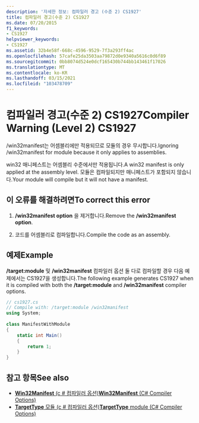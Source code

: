 ```yaml
---
description: '자세한 정보: 컴파일러 경고 (수준 2) CS1927'
title: 컴파일러 경고(수준 2) CS1927
ms.date: 07/20/2015
f1_keywords:
- CS1927
helpviewer_keywords:
- CS1927
ms.assetid: 32b4e58f-668c-4596-9529-7f3a293ff4ac
ms.openlocfilehash: 57cafe25da3503aa79872d0e9340a5616c0d6f89
ms.sourcegitcommit: 0bb8074d524e0dcf165430b744bb143461f17026
ms.translationtype: MT
ms.contentlocale: ko-KR
ms.lasthandoff: 03/15/2021
ms.locfileid: "103478709"
---
```

# <a name="compiler-warning-level-2-cs1927"></a><span data-ttu-id="03401-103">컴파일러 경고(수준 2) CS1927</span><span class="sxs-lookup"><span data-stu-id="03401-103">Compiler Warning (Level 2) CS1927</span></span>

<span data-ttu-id="03401-104">/win32manifest는 어셈블리에만 적용되므로 모듈의 경우 무시합니다.</span><span class="sxs-lookup"><span data-stu-id="03401-104">Ignoring /win32manifest for module because it only applies to assemblies.</span></span>  
  
 <span data-ttu-id="03401-105">win32 매니페스트는 어셈블리 수준에서만 적용됩니다.</span><span class="sxs-lookup"><span data-stu-id="03401-105">A win32 manifest is only applied at the assembly level.</span></span> <span data-ttu-id="03401-106">모듈은 컴파일되지만 매니페스트가 포함되지 않습니다.</span><span class="sxs-lookup"><span data-stu-id="03401-106">Your module will compile but it will not have a manifest.</span></span>  
  
## <a name="to-correct-this-error"></a><span data-ttu-id="03401-107">이 오류를 해결하려면</span><span class="sxs-lookup"><span data-stu-id="03401-107">To correct this error</span></span>  
  
1. <span data-ttu-id="03401-108">**/win32manifest option** 을 제거합니다.</span><span class="sxs-lookup"><span data-stu-id="03401-108">Remove the **/win32manifest option**.</span></span>  
  
2. <span data-ttu-id="03401-109">코드를 어셈블리로 컴파일합니다.</span><span class="sxs-lookup"><span data-stu-id="03401-109">Compile the code as an assembly.</span></span>  
  
## <a name="example"></a><span data-ttu-id="03401-110">예제</span><span class="sxs-lookup"><span data-stu-id="03401-110">Example</span></span>  

 <span data-ttu-id="03401-111">**/target:module** 및 **/win32manifest** 컴파일러 옵션 둘 다로 컴파일할 경우 다음 예제에서는 CS1927을 생성합니다.</span><span class="sxs-lookup"><span data-stu-id="03401-111">The following example generates CS1927 when it is compiled with both the **/target:module** and **/win32manifest** compiler options.</span></span>  
  
```csharp  
// cs1927.cs  
// Compile with: /target:module /win32manifest  
using System;  
  
class ManifestWithModule  
{  
    static int Main()  
    {  
        return 1;  
    }  
}  
```  
  
## <a name="see-also"></a><span data-ttu-id="03401-112">참고 항목</span><span class="sxs-lookup"><span data-stu-id="03401-112">See also</span></span>

- [<span data-ttu-id="03401-113">**Win32Manifest** (c # 컴파일러 옵션)</span><span class="sxs-lookup"><span data-stu-id="03401-113">**Win32Manifest** (C# Compiler Options)</span></span>](../language-reference/compiler-options/resources.md#win32manifest)
- [<span data-ttu-id="03401-114">**TargetType** 모듈 (c # 컴파일러 옵션)</span><span class="sxs-lookup"><span data-stu-id="03401-114">**TargetType** module (C# Compiler Options)</span></span>](../language-reference/compiler-options/output.md#targettype)
